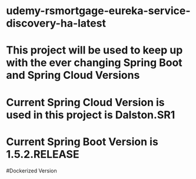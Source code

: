 # udemy-rsmortgage-eureka-service-discovery-ha-latest

# This project will be used to keep up with the ever changing Spring Boot and Spring Cloud Versions

# Current Spring Cloud Version is used in this project is Dalston.SR1

# Current Spring Boot Version is 1.5.2.RELEASE

#Dockerized Version
